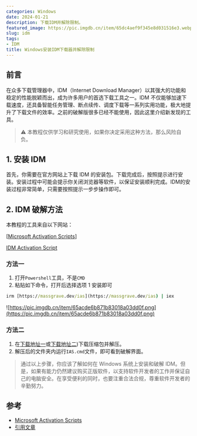 ```yaml
---
categories: Windows
date: 2024-01-21
description: 下载IDM并解除限制。
featured_image: https://pic.imgdb.cn/item/65dc4aef9f345e8d031516e3.webp
slug: idm
tags:
- IDM
title: Windows安装IDM下载器并解除限制
---
```


## 前言

在众多下载管理器中，IDM（Internet Download Manager）以其强大的功能和稳定的性能脱颖而出，成为许多用户的首选下载工具之一。IDM 不仅能够加速下载速度，还具备智能任务管理、断点续传、调度下载等一系列实用功能，极大地提升了下载文件的效率。之前的破解版很多已经不能使用，因此这里介绍新发现的工具。

> ⚠️ 本教程仅供学习和研究使用，如果你决定采用这种方法，那么风险自负。


## 1. 安装 IDM

首先，你需要在官方网站上下载 IDM 的安装包。下载完成后，按照提示进行安装。安装过程中可能会提示你关闭浏览器等软件，以保证安装顺利完成。IDM的安装过程非常简单，只需要按照提示一步步操作即可。

## 2. IDM 破解方法

本教程的工具来自以下网站：

[[Microsoft Activation Scripts](https://massgrave.dev/index.html)]

[IDM Activation Script](https://massgrave.dev/idm-activation-script.html)

### 方法一

1. 打开`Powershell`工具，不是`CMD`
2. 粘贴如下命令，打开后选择选项 1 安装即可

```cmd
irm [https://massgrave.dev/ias](https://massgrave.dev/ias) | iex
```

![https://pic.imgdb.cn/item/65acde6b871b83018a03dd0f.png](https://pic.imgdb.cn/item/65acde6b871b83018a03dd0f.png)

### 方法二

1. 在[下载地址一](https://github.com/WindowsAddict/IDM-Activation-Script/archive/refs/heads/main.zip)或[下载地址二](https://bitbucket.org/WindowsAddict/idm-activation-script/get/main.zip))下载压缩包并解压。
2. 解压后的文件夹内运行`IAS.cmd`文件，即可看到破解界面。

> 通过以上步骤，你应该了解如何在 Windows 系统上安装和破解 IDM。但是，如果有能力仍然建议购买正版软件，以支持软件开发者的工作并保证自己的电脑安全。在享受便利的同时，也要注重合法合规，尊重软件开发者的辛勤努力。

## 参考

- [Microsoft Activation Scripts](https://massgrave.dev/index.html)
- [引用文章](https://www.kkckk.com/archives/Internet-Download-Manage-Crack)

</aside>